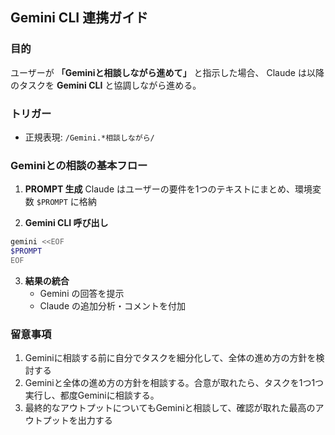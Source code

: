 ## Gemini CLI 連携ガイド

### 目的
ユーザーが **「Geminiと相談しながら進めて」** と指示した場合、
Claude は以降のタスクを **Gemini CLI** と協調しながら進める。

### トリガー
- 正規表現: `/Gemini.*相談しながら/`

### Geminiとの相談の基本フロー
1. **PROMPT 生成**
   Claude はユーザーの要件を1つのテキストにまとめ、環境変数 `$PROMPT` に格納

2. **Gemini CLI 呼び出し**
```bash
gemini <<EOF
$PROMPT
EOF
```

3. **結果の統合**
   - Gemini の回答を提示
   - Claude の追加分析・コメントを付加

### 留意事項
1. Geminiに相談する前に自分でタスクを細分化して、全体の進め方の方針を検討する
2. Geminiと全体の進め方の方針を相談する。合意が取れたら、タスクを1つ1つ実行し、都度Geminiに相談する。
3. 最終的なアウトプットについてもGeminiと相談して、確認が取れた最高のアウトプットを出力する